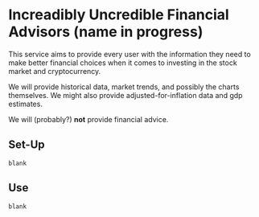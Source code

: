 # Increadibly Uncredible Financial Advisors (name in progress)

This service aims to provide every user with the information they need to make better financial choices when it comes to investing in the stock market and cryptocurrency. 

We will provide historical data, market trends, and possibly the charts themselves. We might also provide adjusted-for-inflation data and gdp estimates.

We will (probably?) **not** provide financial advice.

## Set-Up

`blank`

## Use

`blank`